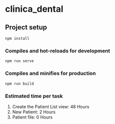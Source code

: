 # clinica_dental

## Project setup
```
npm install
```

### Compiles and hot-reloads for development
```
npm run serve
```

### Compiles and minifies for production
```
npm run build
```

### Estimated time per task
1. Create the Patient List view: 48 Hours
2. New Patient: 2 Hours
3. Patient file: 0 Hours
